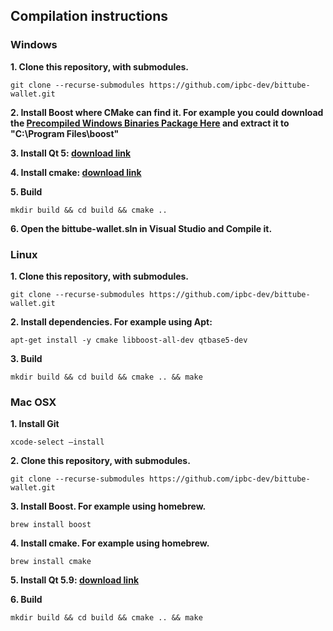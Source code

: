 Compilation instructions
------------------------

### Windows

**1. Clone this repository, with submodules.**

```
git clone --recurse-submodules https://github.com/ipbc-dev/bittube-wallet.git
```

**2. Install Boost where CMake can find it. For example you could download the [Precompiled Windows Binaries Package Here](https://sourceforge.net/projects/boost/files/boost-binaries/1.66.0/boost_1_66_0-bin-msvc-all-32-64.7z/download) and extract it to "C:\Program Files\boost"**

**3. Install Qt 5: [download link](http://qt.io/download)**

**4. Install cmake: [download link](https://cmake.org/download/)**

**5. Build**

```
mkdir build && cd build && cmake ..
```

**6. Open the bittube-wallet.sln in Visual Studio and Compile it.**

### Linux

**1. Clone this repository, with submodules.**

```
git clone --recurse-submodules https://github.com/ipbc-dev/bittube-wallet.git
```

**2. Install dependencies. For example using Apt:**

```
apt-get install -y cmake libboost-all-dev qtbase5-dev
```

**3. Build**

```
mkdir build && cd build && cmake .. && make
```

### Mac OSX

**1. Install Git**

```
xcode-select —install
```

**2. Clone this repository, with submodules.**

```
git clone --recurse-submodules https://github.com/ipbc-dev/bittube-wallet.git
```

**3. Install Boost. For example using homebrew.**

```
brew install boost
```

**4. Install cmake. For example using homebrew.**

```
brew install cmake
```

**5. Install Qt 5.9: [download link](http://qt.io/download)**

**6. Build**

```
mkdir build && cd build && cmake .. && make
```
